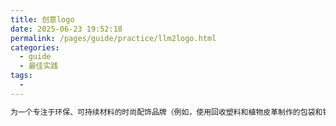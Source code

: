 ```yaml
---
title: 创意logo
date: 2025-06-23 19:52:18
permalink: /pages/guide/practice/llm2logo.html
categories:
  - guide
  - 最佳实践
tags:
  - 
---
```


```markdown
为一个专注于环保、可持续材料的时尚配饰品牌（例如，使用回收塑料和植物皮革制作的包袋和钱包）生成5个创意Slogan。Slogan应强调时尚感、环保责任和独特性。
```